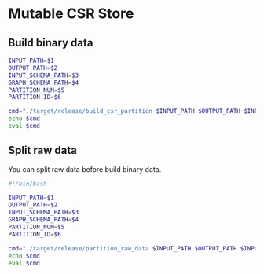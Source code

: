 # Mutable CSR Store
## Build binary data
```bash
INPUT_PATH=$1
OUTPUT_PATH=$2
INPUT_SCHEMA_PATH=$3
GRAPH_SCHEMA_PATH=$4
PARTITION_NUM=$5
PARTITION_ID=$6

cmd="./target/release/build_csr_partition $INPUT_PATH $OUTPUT_PATH $INPUT_SCHEMA_PATH $GRAPH_SCHEMA_PATH -p $PARTITION_NUM -i $PARTITION_ID"
echo $cmd
eval $cmd
```

## Split raw data
You can split raw data before build binary data.
```bash
#!/bin/bash

INPUT_PATH=$1
OUTPUT_PATH=$2
INPUT_SCHEMA_PATH=$3
GRAPH_SCHEMA_PATH=$4
PARTITION_NUM=$5
PARTITION_ID=$6

cmd="./target/release/partition_raw_data $INPUT_PATH $OUTPUT_PATH $INPUT_SCHEMA_PATH $GRAPH_SCHEMA_PATH -p $PARTITION_NUM -i $PARTITION_ID"
echo $cmd
eval $cmd
```